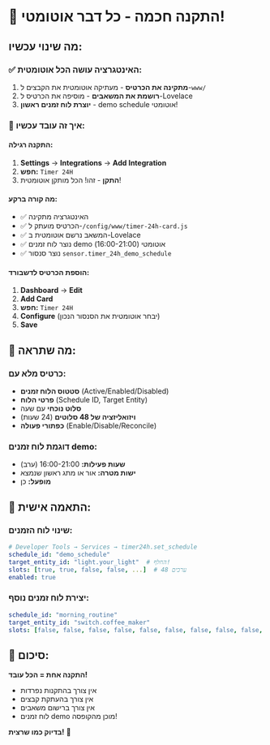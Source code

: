 # 🎉 התקנה חכמה - כל דבר אוטומטי!

## מה שינוי עכשיו:

### ✅ האינטגרציה עושה הכל אוטומטית:
1. **מתקינה את הכרטיס** - מעתיקה אוטומטית את הקבצים ל-`www/`
2. **רושמת את המשאבים** - מוסיפה את הכרטיס ל-Lovelace
3. **יוצרת לוח זמנים ראשון** - demo schedule אוטומטי!

### 🚀 איך זה עובד עכשיו:

#### התקנה רגילה:
1. **Settings** → **Integrations** → **Add Integration**
2. **חפש:** `Timer 24H`
3. **התקן** - זהו! הכל מותקן אוטומטית!

#### מה קורה ברקע:
- ✅ האינטגרציה מתקינה
- ✅ הכרטיס מועתק ל-`/config/www/timer-24h-card.js`
- ✅ המשאב נרשם אוטומטית ב-Lovelace
- ✅ נוצר לוח זמנים demo אוטומטי (16:00-21:00)
- ✅ נוצר סנסור `sensor.timer_24h_demo_schedule`

#### הוספת הכרטיס לדשבורד:
1. **Dashboard** → **Edit**
2. **Add Card**
3. **חפש:** `Timer 24H` 
4. **Configure** (יבחר אוטומטית את הסנסור הנכון)
5. **Save**

## 🎯 מה שתראה:

### כרטיס מלא עם:
- **סטטוס הלוח זמנים** (Active/Enabled/Disabled)
- **פרטי הלוח** (Schedule ID, Target Entity)
- **סלוט נוכחי** עם שעה
- **ויזואליזציה של 48 סלוטים** (24 שעות)
- **כפתורי פעולה** (Enable/Disable/Reconcile)

### דוגמת לוח זמנים demo:
- **שעות פעילות:** 16:00-21:00 (ערב)
- **ישות מטרה:** אור או מתג ראשון שנמצא
- **מופעל:** כן

## 🔧 התאמה אישית:

### שינוי לוח הזמנים:
```yaml
# Developer Tools → Services → timer24h.set_schedule
schedule_id: "demo_schedule"
target_entity_id: "light.your_light"  # החלף!
slots: [true, true, false, false, ...]  # 48 ערכים
enabled: true
```

### יצירת לוח זמנים נוסף:
```yaml
schedule_id: "morning_routine"
target_entity_id: "switch.coffee_maker"
slots: [false, false, false, false, false, false, false, false, false, false, false, false, true, true, false, false, ...]
```

## 🎉 סיכום:
**התקנה אחת = הכל עובד!**
- אין צורך בהתקנות נפרדות
- אין צורך בהעתקת קבצים
- אין צורך ברישום משאבים
- לוח זמנים demo מוכן מהקופסה!

**בדיוק כמו שרצית!** 🚀
